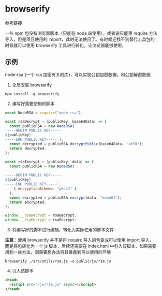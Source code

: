 # browserify

[参考链接](https://browserify.org/)

一些 npm 包没有浏览器版本（只能在 node 端使用），或者说只能用 require 方法导入，但是项目使用的 import，此时无法使用了。有时候还找不到替代工具包的时候就可以使用 browserify 工具进行转化，让浏览器能够使用。

## 示例

node-rsa (一个 rsa 加密有关的库)，可以实现公钥加密数据，和公钥解密数据

1. 全局安装 browserify

```
npm install -g browserify
```

2. 编写好需要使用的脚本

```js
const NodeRSA = require("node-rsa");

const rsaDecrypt = (publicKey, base64Data) => {
  const publicRSA = new NodeRSA(`
-----BEGIN PUBLIC KEY-----
${publicKey}
-----END PUBLIC KEY-----`);
  const decrypted = publicRSA.decryptPublic(base64Data, "utf8");
  return decrypted;
};

const rsaEncrypt = (publicKey, data) => {
  const publicRSA = new NodeRSA(
    `
-----BEGIN PUBLIC KEY-----
${publicKey}
-----END PUBLIC KEY-----`,
    { encryptionScheme: "pkcs1" }
  );
  const encrypted = publicRSA.encrypt(data, "base64");
  return encrypted;
};

window.__rsaDecrypt = rsaDecrypt;
window.__rsaEncrypt = rsaEncrypt;
```

3. 将编写好的脚本进行编辑，转化为实际使用的脚本文件

**注意**：使用 browserify 并不是将 require 导入的包变成可以使用 import 导入，而是将包转化为一个 js 脚本，后续还需要在 index.html 中引入该脚本，如果需要用到一些方法，则需要想办法将其暴露到可以使用的环境

```
browserify ./src/utils/rsa.js -o public/js/rsa.js
```

4. 引入该脚本

```html
<head>
  <script src="/js/rsa.js" async></script>
</head>
```
